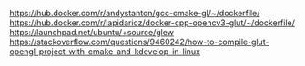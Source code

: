 https://hub.docker.com/r/andystanton/gcc-cmake-gl/~/dockerfile/
https://hub.docker.com/r/lapidarioz/docker-cpp-opencv3-glut/~/dockerfile/
https://launchpad.net/ubuntu/+source/glew
https://stackoverflow.com/questions/9460242/how-to-compile-glut-opengl-project-with-cmake-and-kdevelop-in-linux
